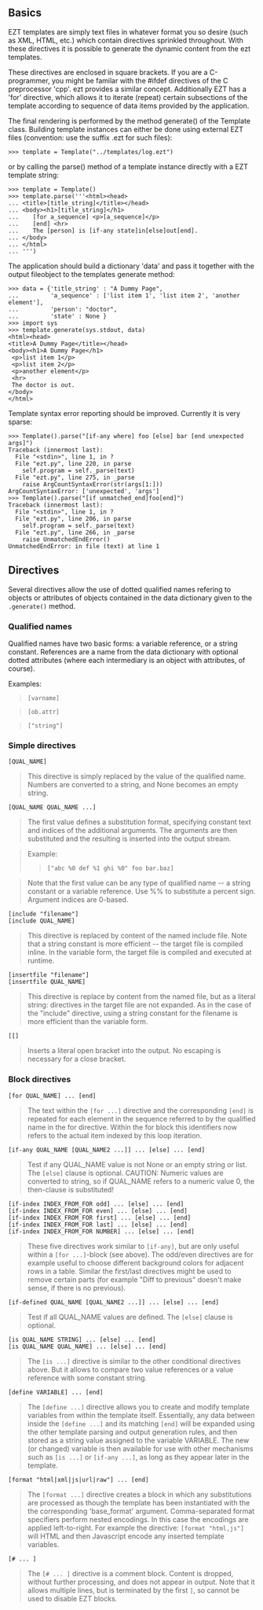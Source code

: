 ## Basics ##

EZT templates are simply text files in whatever format you so desire
(such as XML, HTML, etc.) which contain directives sprinkled
throughout.  With these directives it is possible to generate the
dynamic content from the ezt templates.

These directives are enclosed in square brackets.  If you are a
C-programmer, you might be familar with the #ifdef directives of the C
preprocessor 'cpp'.  ezt provides a similar concept.  Additionally EZT
has a 'for' directive, which allows it to iterate (repeat) certain
subsections of the template according to sequence of data items
provided by the application.

The final rendering is performed by the method generate() of the Template
class.  Building template instances can either be done using external
EZT files (convention: use the suffix .ezt for such files):

```
>>> template = Template("../templates/log.ezt")
```

or by calling the parse() method of a template instance directly with
a EZT template string:

```
>>> template = Template()
>>> template.parse('''<html><head>
... <title>[title_string]</title></head>
... <body><h1>[title_string]</h1>
...    [for a_sequence] <p>[a_sequence]</p>
...    [end] <hr>
...    The [person] is [if-any state]in[else]out[end].
... </body>
... </html>
... ''')
```

The application should build a dictionary 'data' and pass it together
with the output fileobject to the templates generate method:

```
>>> data = {'title_string' : "A Dummy Page",
...         'a_sequence' : ['list item 1', 'list item 2', 'another element'],
...         'person': "doctor",
...         'state' : None }
>>> import sys
>>> template.generate(sys.stdout, data)
<html><head>
<title>A Dummy Page</title></head>
<body><h1>A Dummy Page</h1>
 <p>list item 1</p>
 <p>list item 2</p>
 <p>another element</p>
 <hr>
 The doctor is out.
</body>
</html>
```

Template syntax error reporting should be improved.  Currently it is
very sparse:

```
>>> Template().parse("[if-any where] foo [else] bar [end unexpected args]")
Traceback (innermost last):
  File "<stdin>", line 1, in ?
  File "ezt.py", line 220, in parse
    self.program = self._parse(text)
  File "ezt.py", line 275, in _parse
    raise ArgCountSyntaxError(str(args[1:]))
ArgCountSyntaxError: ['unexpected', 'args']
>>> Template().parse("[if unmatched_end]foo[end]")
Traceback (innermost last):
  File "<stdin>", line 1, in ?
  File "ezt.py", line 206, in parse
    self.program = self._parse(text)
  File "ezt.py", line 266, in _parse
    raise UnmatchedEndError()
UnmatchedEndError: in file (text) at line 1
```

## Directives ##

Several directives allow the use of dotted qualified names refering to objects
or attributes of objects contained in the data dictionary given to the
`.generate()` method.

### Qualified names ###

Qualified names have two basic forms: a variable reference, or a string
constant. References are a name from the data dictionary with optional
dotted attributes (where each intermediary is an object with attributes,
of course).

Examples:

> `[varname]`

> `[ob.attr]`

> `["string"]`

### Simple directives ###

`[QUAL_NAME]`

> This directive is simply replaced by the value of the qualified name.
> Numbers are converted to a string, and None becomes an empty string.

`[QUAL_NAME QUAL_NAME ...]`

> The first value defines a substitution format, specifying constant
> text and indices of the additional arguments. The arguments are then
> substituted and the resulting is inserted into the output stream.

> Example:
> > `["abc %0 def %1 ghi %0" foo bar.baz]`


> Note that the first value can be any type of qualified name -- a string
> constant or a variable reference. Use %% to substitute a percent sign.
> Argument indices are 0-based.

`[include "filename"]`<br />
`[include QUAL_NAME]`

> This directive is replaced by content of the named include file. Note
> that a string constant is more efficient -- the target file is compiled
> inline. In the variable form, the target file is compiled and executed
> at runtime.

`[insertfile "filename"]`<br />
`[insertfile QUAL_NAME]`

> This directive is replace by content from the named file, but as a
> literal string: directives in the target file are not expanded.  As
> in the case of the "include" directive, using a string constant for
> the filename is more efficient than the variable form.

`[[]`

> Inserts a literal open bracket into the output. No escaping is necessary for a close bracket.

### Block directives ###

`[for QUAL_NAME] ... [end]`

> The text within the `[for ...]` directive and the corresponding `[end]`
> is repeated for each element in the sequence referred to by the
> qualified name in the for directive.  Within the for block this
> identifiers now refers to the actual item indexed by this loop
> iteration.

`[if-any QUAL_NAME [QUAL_NAME2 ...]] ... [else] ... [end]`

> Test if any QUAL\_NAME value is not None or an empty string or list.
> The `[else]` clause is optional.  CAUTION: Numeric values are
> converted to string, so if QUAL\_NAME refers to a numeric value 0,
> the then-clause is substituted!

`[if-index INDEX_FROM_FOR odd] ... [else] ... [end]`<br />
`[if-index INDEX_FROM_FOR even] ... [else] ... [end]`<br />
`[if-index INDEX_FROM_FOR first] ... [else] ... [end]`<br />
`[if-index INDEX_FROM_FOR last] ... [else] ... [end]`<br />
`[if-index INDEX_FROM_FOR NUMBER] ... [else] ... [end]`

> These five directives work similar to `[if-any]`, but are only useful
> within a `[for ...]`-block (see above).  The odd/even directives are
> for example useful to choose different background colors for
> adjacent rows in a table.  Similar the first/last directives might
> be used to remove certain parts (for example "Diff to previous"
> doesn't make sense, if there is no previous).

`[if-defined QUAL_NAME [QUAL_NAME2 ...]] ... [else] ... [end]`

> Test if all QUAL\_NAME values are defined.
> The `[else]` clause is optional.

`[is QUAL_NAME STRING] ... [else] ... [end]`<br />
`[is QUAL_NAME QUAL_NAME] ... [else] ... [end]`

> The `[is ...]` directive is similar to the other conditional
> directives above.  But it allows to compare two value references or
> a value reference with some constant string.

`[define VARIABLE] ... [end]`

> The `[define ...]` directive allows you to create and modify template
> variables from within the template itself.  Essentially, any data
> between inside the `[define ...]` and its matching `[end]` will be
> expanded using the other template parsing and output generation
> rules, and then stored as a string value assigned to the variable
> VARIABLE.  The new (or changed) variable is then available for use
> with other mechanisms such as `[is ...]` or `[if-any ...]`, as long as
> they appear later in the template.

`[format "html|xml|js|url|raw"] ... [end]`

> The `[format ...]` directive creates a block in which any substitutions
> are processed as though the template has been instantiated with the
> the corresponding 'base\_format' argument. Comma-separated format
> specifiers perform nested encodings. In this case the encodings are
> applied left-to-right.  For example the directive: `[format "html,js"]`
> will HTML and then Javascript encode any inserted template variables.

`[# ... ]`

> The `[# ... ]` directive is a comment block. Content is dropped, without
> further processing, and does not appear in output.
> Note that it allows multiple lines, but is terminated by the first `]`,
> so cannot be used to disable EZT blocks.
